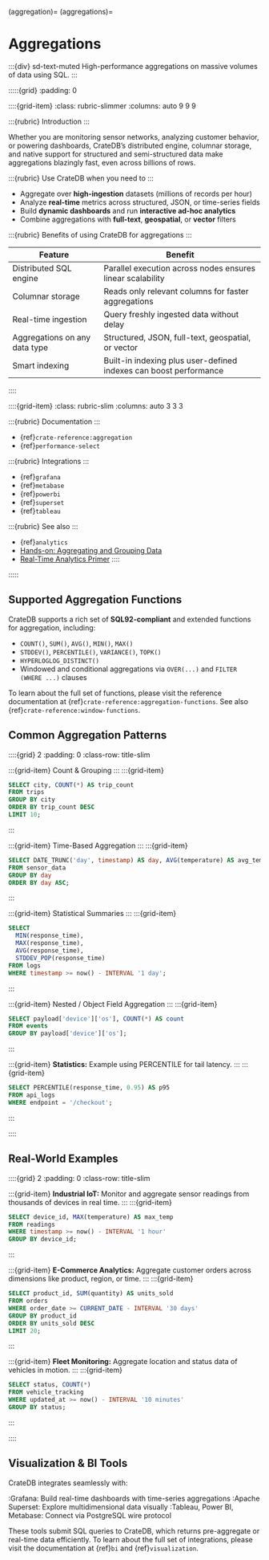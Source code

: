 (aggregation)=
(aggregations)=
# Aggregations

:::{div} sd-text-muted
High-performance aggregations on massive volumes of data using SQL.
:::

:::::{grid}
:padding: 0

::::{grid-item}
:class: rubric-slimmer
:columns: auto 9 9 9

:::{rubric} Introduction
:::

Whether you are monitoring sensor networks, analyzing customer behavior, or powering dashboards, CrateDB’s distributed engine, columnar storage, and native support for structured and semi-structured data make aggregations blazingly fast, even across billions of rows.

:::{rubric} Use CrateDB when you need to
:::

* Aggregate over **high-ingestion** datasets (millions of records per hour)
* Analyze **real-time** metrics across structured, JSON, or time-series fields
* Build **dynamic dashboards** and run **interactive ad-hoc analytics**
* Combine aggregations with **full-text**, **geospatial**, or **vector** filters

:::{rubric} Benefits of using CrateDB for aggregations
:::

| Feature                       | Benefit                                                                 |
| ----------------------------- | ----------------------------------------------------------------------- |
| Distributed SQL engine        | Parallel execution across nodes ensures linear scalability              |
| Columnar storage              | Reads only relevant columns for faster aggregations                     |
| Real-time ingestion           | Query freshly ingested data without delay                               |
| Aggregations on any data type | Structured, JSON, full-text, geospatial, or vector                      |
| Smart indexing                | Built-in indexing plus user-defined indexes can boost performance       |

::::

::::{grid-item}
:class: rubric-slim
:columns: auto 3 3 3

:::{rubric} Documentation
:::
- {ref}`crate-reference:aggregation`
- {ref}`performance-select`

:::{rubric} Integrations
:::
- {ref}`grafana`
- {ref}`metabase`
- {ref}`powerbi`
- {ref}`superset`
- {ref}`tableau`

:::{rubric} See also
:::
- {ref}`analytics`
- [Hands-on: Aggregating and Grouping Data]
- [Real-Time Analytics Primer]
::::

:::::


## Supported Aggregation Functions

CrateDB supports a rich set of **SQL92-compliant** and extended functions for aggregation, including:

* `COUNT()`, `SUM()`, `AVG()`, `MIN()`, `MAX()`
* `STDDEV()`, `PERCENTILE()`, `VARIANCE()`, `TOPK()`
* `HYPERLOGLOG_DISTINCT()`
* Windowed and conditional aggregations via `OVER(...)` and `FILTER (WHERE ...)` clauses

To learn about the full set of functions, please visit the reference
documentation at {ref}`crate-reference:aggregation-functions`.
See also {ref}`crate-reference:window-functions`.


## Common Aggregation Patterns

::::{grid} 2
:padding: 0
:class-row: title-slim

:::{grid-item}
Count & Grouping
:::
:::{grid-item}
```sql
SELECT city, COUNT(*) AS trip_count
FROM trips
GROUP BY city
ORDER BY trip_count DESC
LIMIT 10;
```
:::

:::{grid-item}
Time-Based Aggregation
:::
:::{grid-item}
```sql
SELECT DATE_TRUNC('day', timestamp) AS day, AVG(temperature) AS avg_temp
FROM sensor_data
GROUP BY day
ORDER BY day ASC;
```
:::

:::{grid-item}
Statistical Summaries
:::
:::{grid-item}
```sql
SELECT
  MIN(response_time),
  MAX(response_time),
  AVG(response_time),
  STDDEV_POP(response_time)
FROM logs
WHERE timestamp >= now() - INTERVAL '1 day';
```
:::

:::{grid-item}
Nested / Object Field Aggregation
:::
:::{grid-item}
```sql
SELECT payload['device']['os'], COUNT(*) AS count
FROM events
GROUP BY payload['device']['os'];
```
:::

:::{grid-item}
**Statistics:**
Example using PERCENTILE for tail latency.
:::
:::{grid-item}
```sql
SELECT PERCENTILE(response_time, 0.95) AS p95
FROM api_logs
WHERE endpoint = '/checkout';
```
:::

::::


## Real-World Examples

::::{grid} 2
:padding: 0
:class-row: title-slim

:::{grid-item}
**Industrial IoT:**
Monitor and aggregate sensor readings from thousands of devices in real time.
:::
:::{grid-item}
```sql
SELECT device_id, MAX(temperature) AS max_temp
FROM readings
WHERE timestamp >= now() - INTERVAL '1 hour'
GROUP BY device_id;
```
:::

:::{grid-item}
**E-Commerce Analytics:**
Aggregate customer orders across dimensions like product, region, or time.
:::
:::{grid-item}
```sql
SELECT product_id, SUM(quantity) AS units_sold
FROM orders
WHERE order_date >= CURRENT_DATE - INTERVAL '30 days'
GROUP BY product_id
ORDER BY units_sold DESC
LIMIT 20;
```
:::

:::{grid-item}
**Fleet Monitoring:**
Aggregate location and status data of vehicles in motion.
:::
:::{grid-item}
```sql
SELECT status, COUNT(*)
FROM vehicle_tracking
WHERE updated_at >= now() - INTERVAL '10 minutes'
GROUP BY status;
```

:::

::::


## Visualization & BI Tools

CrateDB integrates seamlessly with:

:Grafana: Build real-time dashboards with time-series aggregations
:Apache Superset: Explore multidimensional data visually
:Tableau, Power BI, Metabase: Connect via PostgreSQL wire protocol

These tools submit SQL queries to CrateDB, which returns pre-aggregate
or real-time data efficiently.
To learn about the full set of integrations, please visit the
documentation at {ref}`bi` and {ref}`visualization`.


[Hands-on: Aggregating and Grouping Data]: https://cratedb.com/academy/fundamentals/working-with-data-in-cratedb/hands-on-aggregating-and-grouping-data
[Real-Time Analytics Primer]: https://cratedb.com/real-time-analytics/definition
